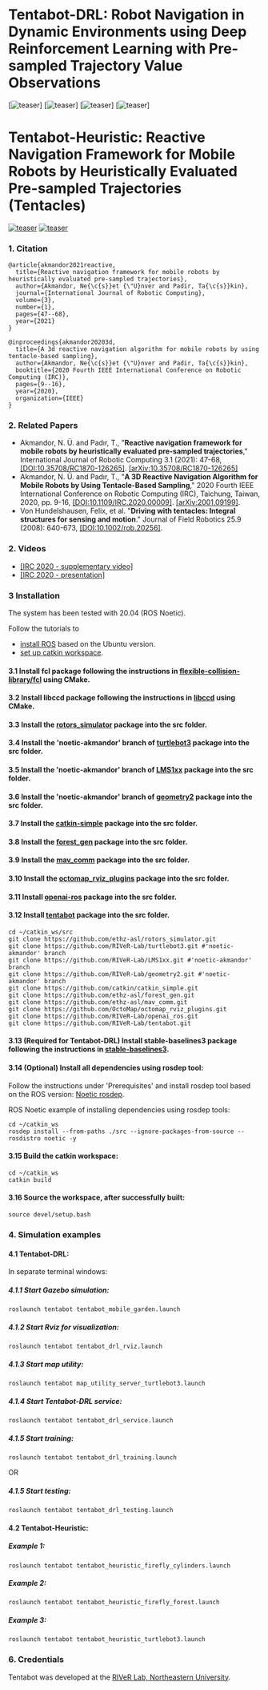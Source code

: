 # Tentabot-DRL: Robot Navigation in Dynamic Environments using Deep Reinforcement Learning with Pre-sampled Trajectory Value Observations
[![teaser](videos/tentabot_drl_training_static_0.gif)] [![teaser](videos/tentabot_drl_training_static_1.gif)] [![teaser](videos/tentabot_drl_training_dynamic_0.gif)] [![teaser](videos/tentabot_drl_training_dynamic_1.gif)]

# Tentabot-Heuristic: Reactive Navigation Framework for Mobile Robots by Heuristically Evaluated Pre-sampled Trajectories (Tentacles)
[![teaser](videos/tentabot_heuristic_firefly_cylinders0.gif)](https://youtu.be/5vZSEuWUXe4) [![teaser](videos/tentabot_heuristic_firefly_forest1.gif)](https://youtu.be/5vZSEuWUXe4)

### 1. Citation
```
@article{akmandor2021reactive,
  title={Reactive navigation framework for mobile robots by heuristically evaluated pre-sampled trajectories},
  author={Akmandor, Ne{\c{s}}et {\"U}nver and Padir, Ta{\c{s}}kin},
  journal={International Journal of Robotic Computing},
  volume={3},
  number={1},
  pages={47--68},
  year={2021}
}
```
```
@inproceedings{akmandor20203d,
  title={A 3d reactive navigation algorithm for mobile robots by using tentacle-based sampling},
  author={Akmandor, Ne{\c{s}}et {\"U}nver and Padir, Ta{\c{s}}kin},
  booktitle={2020 Fourth IEEE International Conference on Robotic Computing (IRC)},
  pages={9--16},
  year={2020},
  organization={IEEE}
}
```

### 2. Related Papers
* Akmandor, N. Ü. and Padır, T., "**Reactive navigation framework for mobile robots by heuristically evaluated pre-sampled trajectories**," International Journal of Robotic Computing 3.1 (2021): 47-68, [[DOI:10.35708/RC1870-126265]](https://b5589c9e-f1e3-4455-9929-0d78781398a4.filesusr.com/ugd/e49175_ccc84165293e42f79a1d4ad98260e8b9.pdf). [[arXiv:10.35708/RC1870-126265]](https://arxiv.org/abs/2105.08145)
* Akmandor, N. Ü. and Padır, T., "**A 3D Reactive Navigation Algorithm for Mobile Robots by Using Tentacle-Based Sampling**," 2020 Fourth IEEE International Conference on Robotic Computing (IRC), Taichung, Taiwan, 2020, pp. 9-16, [[DOI:10.1109/IRC.2020.00009]](https://doi.org/10.1109/IRC.2020.00009). [[arXiv:2001.09199]](https://arxiv.org/abs/2001.09199).
* Von Hundelshausen, Felix, et al. "**Driving with tentacles: Integral structures for sensing and motion**." Journal of Field Robotics 25.9 (2008): 640-673, [[DOI:10.1002/rob.20256]](https://doi.org/10.1002/rob.20256).

### 2. Videos

* [[IRC 2020 - supplementary video]](https://www.youtube.com/watch?v=5vZSEuWUXe4&t)
* [[IRC 2020 - presentation]](https://youtu.be/Y5FCiJPXmlo)

### 3 Installation

The system has been tested with 20.04 (ROS Noetic).

Follow the tutorials to
- [install ROS](http://wiki.ros.org/ROS/Installation) based on the Ubuntu version.
- [set up catkin workspace](http://wiki.ros.org/ROS/Tutorials/InstallingandConfiguringROSEnvironment).

#### 3.1 Install fcl package following the instructions in [flexible-collision-library/fcl](https://github.com/flexible-collision-library/fcl) using CMake.

#### 3.2 Install libccd package following the instructions in [libccd](https://github.com/danfis/libccd) using CMake.

#### 3.3 Install the [rotors_simulator](https://github.com/ethz-asl/rotors_simulator.git) package into the src folder.
#### 3.4 Install the 'noetic-akmandor' branch of [turtlebot3](https://github.com/RIVeR-Lab/turtlebot3/tree/noetic-akmandor) package into the src folder.
#### 3.5 Install the 'noetic-akmandor' branch of [LMS1xx](https://github.com/RIVeR-Lab/LMS1xx/tree/noetic-akmandor) package into the src folder.
#### 3.6 Install the 'noetic-akmandor' branch of [geometry2](https://github.com/RIVeR-Lab/geometry2/tree/noetic-akmandor) package into the src folder.
#### 3.7 Install the [catkin-simple](https://github.com/catkin/catkin_simple) package into the src folder.
#### 3.8 Install the [forest_gen](https://github.com/ethz-asl/forest_gen) package into the src folder.
#### 3.9 Install the [mav_comm](https://github.com/ethz-asl/mav_comm) package into the src folder.
#### 3.10 Install the [octomap_rviz_plugins](https://github.com/OctoMap/octomap_rviz_plugins) package into the src folder.
#### 3.11 Install [openai-ros](https://github.com/RIVeR-Lab/openai_ros) package into the src folder.
#### 3.12 Install [tentabot](https://github.com/RIVeR-Lab/tentabot) package into the src folder.

```
cd ~/catkin_ws/src
git clone https://github.com/ethz-asl/rotors_simulator.git
git clone https://github.com/RIVeR-Lab/turtlebot3.git #'noetic-akmandor' branch
git clone https://github.com/RIVeR-Lab/LMS1xx.git #'noetic-akmandor' branch
git clone https://github.com/RIVeR-Lab/geometry2.git #'noetic-akmandor' branch
git clone https://github.com/catkin/catkin_simple.git
git clone https://github.com/ethz-asl/forest_gen.git
git clone https://github.com/ethz-asl/mav_comm.git
git clone https://github.com/OctoMap/octomap_rviz_plugins.git
git clone https://github.com/RIVeR-Lab/openai_ros.git
git clone https://github.com/RIVeR-Lab/tentabot.git
```

#### 3.13 (Required for Tentabot-DRL) Install stable-baselines3 package following the instructions in [stable-baselines3](https://stable-baselines3.readthedocs.io/en/master/guide/install.html#stable-release).

#### 3.14 (Optional) Install all dependencies using rosdep tool:

Follow the instructions under 'Prerequisites' and install rosdep tool based on the ROS version: [Noetic rosdep](http://wiki.ros.org/noetic/Installation/Source).

ROS Noetic example of installing dependencies using rosdep tools:
```
cd ~/catkin_ws
rosdep install --from-paths ./src --ignore-packages-from-source --rosdistro noetic -y
```

#### 3.15 Build the catkin workspace:
```
cd ~/catkin_ws
catkin build
```

#### 3.16 Source the workspace, after successfully built:
```
source devel/setup.bash
```

### 4. Simulation examples

#### 4.1 Tentabot-DRL:

In separate terminal windows:

##### 4.1.1 Start Gazebo simulation:
```
roslaunch tentabot tentabot_mobile_garden.launch
```

##### 4.1.2 Start Rviz for visualization:
```
roslaunch tentabot tentabot_drl_rviz.launch
```

##### 4.1.3 Start map utility:
```
roslaunch tentabot map_utility_server_turtlebot3.launch
```

##### 4.1.4 Start Tentabot-DRL service:
```
roslaunch tentabot tentabot_drl_service.launch
```

##### 4.1.5 Start training:
```
roslaunch tentabot tentabot_drl_training.launch
```
OR

##### 4.1.5 Start testing:
```
roslaunch tentabot tentabot_drl_testing.launch
```

#### 4.2 Tentabot-Heuristic:

##### Example 1:
```
roslaunch tentabot tentabot_heuristic_firefly_cylinders.launch
```

##### Example 2:
```
roslaunch tentabot tentabot_heuristic_firefly_forest.launch
```

##### Example 3:
```
roslaunch tentabot tentabot_heuristic_turtlebot3.launch
```

### 6. Credentials
Tentabot was developed at the [RIVeR Lab, Northeastern University](http://robot.neu.edu/).
